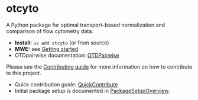 # otcyto

A Python package for optimal transport–based normalization and comparison of flow cytometry data.

- **Install:** `uv add otcyto` (or from source)
- **MWE:** see [Getting started](getting-started.md)
- OTDpairwise documentation: [OTDPairwise](reference/otcyto/otd_pairwise)


Please see the [Contributing guide](https://github.com/ggrlab/otycyto/blob/main/CONTRIBUTING.rst) for more information on how to contribute to this project.

- Quick contribution guide: [QuickContribute](QuickContribute.md)
- Initial package setup is documented in [PackageSetupOverview](PackageSetupOverview.md).
